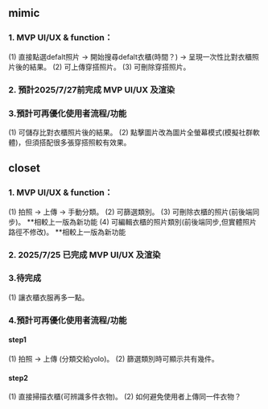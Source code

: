 ## mimic 
### 1. MVP UI/UX & function：
(1) 直接點選defalt照片 -> 開始搜尋defalt衣櫃(時間？) -> 呈現一次性比對衣櫃照片後的結果。
(2) 可上傳穿搭照片。
(3) 可刪除穿搭照片。

### 2. 預計2025/7/27前完成 MVP UI/UX 及渲染

### 3.預計可再優化使用者流程/功能
(1) 可儲存比對衣櫃照片後的結果。
(2) 點擊圖片改為圖片全螢幕模式(模擬社群軟體)，但須搭配很多張穿搭照較有效果。

## closet
### 1. MVP UI/UX & function：
(1) 拍照 -> 上傳 -> 手動分類。
(2) 可篩選類別。
(3) 可刪除衣櫃的照片(前後端同步)。  **相較上一版為新功能
(4) 可編輯衣櫃的照片類別(前後端同步,但實體照片路徑不修改)。  **相較上一版為新功能

### 2. 2025/7/25 已完成 MVP UI/UX 及渲染

### 3.待完成
(1) 讓衣櫃衣服再多一點。

### 4.預計可再優化使用者流程/功能
#### step1
(1) 拍照 -> 上傳 (分類交給yolo)。
(2) 篩選類別時可顯示共有幾件。

#### step2
(1) 直接掃描衣櫃(可辨識多件衣物)。
(2) 如何避免使用者上傳同一件衣物？